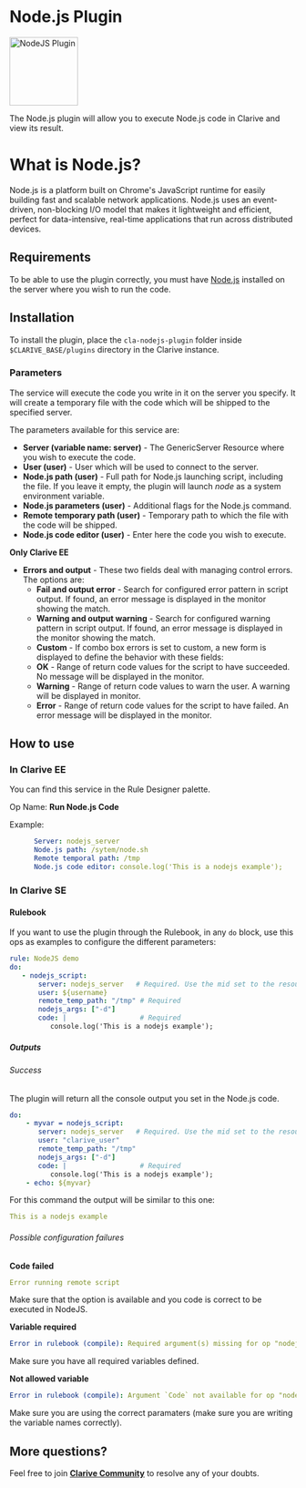 # Node.js Plugin

<img src="https://cdn.rawgit.com/clarive/cla-nodejs-plugin/master/public/icon/nodejs.svg?sanitize=true" alt="NodeJS Plugin" title="NodeJS Plugin" width="120" height="120">

The Node.js plugin will allow you to execute Node.js code in Clarive and view its result.

# What is Node.js?

Node.js is a platform built on Chrome's JavaScript runtime for easily building fast and scalable network applications.
Node.js uses an event-driven, non-blocking I/O model that makes it lightweight and efficient, perfect for
data-intensive, real-time applications that run across distributed devices.

## Requirements

To be able to use the plugin correctly, you must have [Node.js](https://nodejs.org/es/) installed on the server where you wish to run the code.

## Installation

To install the plugin, place the `cla-nodejs-plugin` folder inside `$CLARIVE_BASE/plugins` directory in the Clarive
instance.

### Parameters

The service will execute the code you write in it on the server you specify.  It will create a temporary file with the
code which will be shipped to the specified server.

The parameters available for this service are:

- **Server (variable name: server)** - The GenericServer Resource where you wish to execute the code.
- **User (user)** - User which will be used to connect to the server.
- **Node.js path (user)** - Full path for Node.js launching script, including the file. If you leave it empty, the plugin will
  launch *node* as a system environment variable.
- **Node.js parameters (user)** - Additional flags for the Node.js command.
- **Remote temporary path (user)** - Temporary path to which the file with the code will be shipped.
- **Node.js code editor (user)** - Enter here the code you wish to execute.

**Only Clarive EE**

- **Errors and output** - These two fields deal with managing control errors. The options are:
   - **Fail and output error** - Search for configured error pattern in script output. If found, an error message is
     displayed in the monitor showing the match.
   - **Warning and output warning** - Search for configured warning pattern in script output. If found, an error message
     is displayed in the monitor showing the match.
   - **Custom** - If combo box errors is set to custom, a new form is displayed to define the behavior with these
     fields:
   - **OK** - Range of return code values for the script to have succeeded. No message will be displayed in the monitor.
   - **Warning** - Range of return code values to warn the user. A warning will be displayed in monitor.
   - **Error** - Range of return code values for the script to have failed. An error message will be displayed in the
     monitor.

## How to use

### In Clarive EE

You can find this service in the Rule Designer palette.

Op Name: **Run Node.js Code**

Example:

```yaml
      Server: nodejs_server
      Node.js path: /sytem/node.sh
      Remote temporal path: /tmp
      Node.js code editor: console.log('This is a nodejs example'); 
``` 

### In Clarive SE

#### Rulebook

If you want to use the plugin through the Rulebook, in any `do` block, use this ops as examples to configure the different parameters:

```yaml
rule: NodeJS demo
do:
   - nodejs_script:
       server: nodejs_server   # Required. Use the mid set to the resource you created
       user: ${username}
       remote_temp_path: "/tmp" # Required
       nodejs_args: ["-d"]            
       code: |                  # Required
          console.log('This is a nodejs example');
```

##### Outputs

###### Success

The plugin will return all the console output you set in the Node.js code.

```yaml
do:
    - myvar = nodejs_script:
       server: nodejs_server   # Required. Use the mid set to the resource you created
       user: "clarive_user"
       remote_temp_path: "/tmp"
       nodejs_args: ["-d"]            
       code: |                  # Required
          console.log('This is a nodejs example');
    - echo: ${myvar}
```

For this command the output will be similar to this one:

```yaml
This is a nodejs example 
```

###### Possible configuration failures

**Code failed**

```yaml
Error running remote script
```

Make sure that the option is available and you code is correct to be executed in NodeJS.

**Variable required**

```yaml
Error in rulebook (compile): Required argument(s) missing for op "nodejs_script": "server"
```

Make sure you have all required variables defined.

**Not allowed variable**

```yaml
Error in rulebook (compile): Argument `Code` not available for op "nodejs_script"
```

Make sure you are using the correct paramaters (make sure you are writing the variable names correctly).

## More questions?

Feel free to join **[Clarive Community](https://community.clarive.com/)** to resolve any of your doubts.